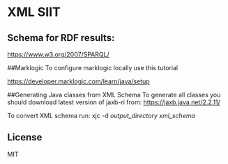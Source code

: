 # XML SIIT

## Schema for RDF results:
https://www.w3.org/2007/SPARQL/

##Marklogic
To configure marklogic locally use this tutorial

https://developer.marklogic.com/learn/java/setup

##Generating Java classes from XML Schema
To generate all classes you should download latest version of jaxb-ri from:
https://jaxb.java.net/2.2.11/

To convert XML schema run: 
xjc -d <i>output_directory</i> <i>xml_schema</i>



## License

MIT
